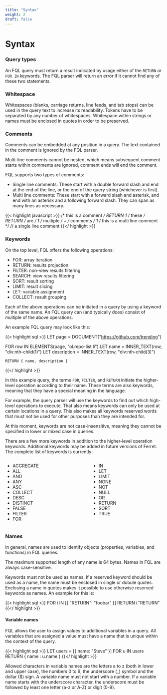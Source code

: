 ```yaml
---
title: "Syntax"
weight: 2
draft: false
---
```


# Syntax

### Query types
An FQL query must return a result indicated by usage either of the ``RETURN`` or ``FOR IN`` keywords. The FQL parser will return an error if it cannot find any of these two statements.

### Whitespace
Whitespaces (blanks, carriage returns, line feeds, and tab stops) can be used in the query text to increase its readability. Tokens have to be separated by any number of whitespaces. Whitespace within strings or names must be enclosed in quotes in order to be preserved.

### Comments
Comments can be embedded at any position in a query. The text contained in the comment is ignored by the FQL parser.

Multi-line comments cannot be nested, which means subsequent comment starts within comments are ignored, comment ends will end the comment.

FQL supports two types of comments:

- Single line comments: These start with a double forward slash and end at the end of the line, or the end of the query string (whichever is first).
- Multi line comments: These start with a forward slash and asterisk, and end with an asterisk and a following forward slash. They can span as many lines as necessary.

{{< highlight javascript >}}
/* this is a comment */ RETURN 1
/* these */ RETURN /* are */ 1 /* multiple */ + /* comments */ 1
/* this is
   a multi line
   comment */
// a single line comment
{{</ highlight >}}

### Keywords
On the top level, FQL offers the following operations:

- FOR: array iteration
- RETURN: results projection
- FILTER: non-view results filtering
- SEARCH: view results filtering
- SORT: result sorting
- LIMIT: result slicing
- LET: variable assignment
- COLLECT: result grouping

Each of the above operations can be initiated in a query by using a keyword of the same name. An FQL query can (and typically does) consist of multiple of the above operations.

An example FQL query may look like this:

{{< highlight sql >}}
LET page = DOCUMENT("https://github.com/trending")

FOR row IN ELEMENTS(page, "ol.repo-list li")
    LET name = INNER_TEXT(row, "div:nth-child(1)")
    LET description = INNER_TEXT(row, "div:nth-child(3)")
    
    RETURN { name, description }
{{</ highlight >}}

In this example query, the terms ``FOR``, ``FILTER``, and ``RETURN`` initiate the higher-level operation according to their name. These terms are also keywords, meaning that they have a special meaning in the language.

For example, the query parser will use the keywords to find out which high-level operations to execute. That also means keywords can only be used at certain locations in a query. This also makes all keywords reserved words that must not be used for other purposes than they are intended for.

At this moment, keywords are not case-insensitive, meaning they cannot be specified in lower or mixed case in queries.

There are a few more keywords in addition to the higher-level operation keywords. Additional keywords may be added in future versions of Ferret. The complete list of keywords is currently:

<div class="columns">
    <div class="column">
    <ul>
        <li>AGGREGATE</li>
        <li>ALL</li>
        <li>AND</li>
        <li>ANY</li>
        <li>ASC</li>
        <li>COLLECT</li>
        <li>DESC</li>
        <li>DISTINCT</li>
        <li>FALSE</li>
        <li>FILTER</li>
        <li>FOR</li>
    </ul>
    </div>
    <div class="column">
        <ul>
            <li>IN</li>
            <li>LET</li>
            <li>LIMIT</li>
            <li>NONE</li>
            <li>NOT</li>
            <li>NULL</li>
            <li>OR</li>
            <li>RETURN</li>
            <li>SORT</li>
            <li>TRUE</li>
        </ul>
    </div>
</div>

### Names
In general, names are used to identify objects (properties, variables, and functions) in FQL queries.

The maximum supported length of any name is 64 bytes. Names in FQL are always case-sensitive.

Keywords must not be used as names. If a reserved keyword should be used as a name, the name must be enclosed in single or dobule quotes. Enclosing a name in quotes makes it possible to use otherwise reserved keywords as names. An example for this is:

{{< highlight sql >}}
FOR i IN [{ "RETURN": "foobar" }]
    RETURN i."RETURN"
{{</ highlight >}}

#### Variable names
FQL allows the user to assign values to additional variables in a query. All variables that are assigned a value must have a name that is unique within the context of the query.

{{< highlight sql >}}
LET users = [{ name: "Steve" }]
FOR u IN users
  RETURN { name : u.name }
{{</ highlight >}}

Allowed characters in variable names are the letters a to z (both in lower and upper case), the numbers 0 to 9, the underscore (_) symbol and the dollar ($) sign. A variable name must not start with a number. If a variable name starts with the underscore character, the underscore must be followed by least one letter (a-z or A-Z) or digit (0-9).
